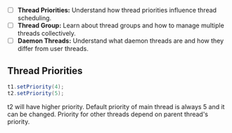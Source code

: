- [ ] **Thread Priorities:** Understand how thread priorities influence thread scheduling.
- [ ] **Thread Group:** Learn about thread groups and how to manage multiple threads collectively.
- [ ] **Daemon Threads:** Understand what daemon threads are and how they differ from user threads.

## Thread Priorities
```java
t1.setPriority(4);
t2.setPriority(5);
```
t2 will have higher priority.
Default priority of main thread is always 5 and it can be changed. Priority for other threads depend on parent thread's priority.

